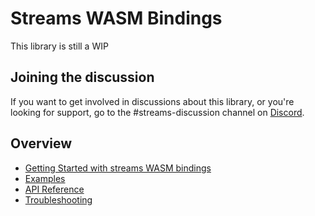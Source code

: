 # Streams WASM Bindings
This library is still a WIP 

## Joining the discussion
If you want to get involved in discussions about this library, or you're looking for support, go to the #streams-discussion channel on [Discord](https://discord.iota.org).

## Overview
- [Getting Started with streams WASM bindings](getting_started.md)
- [Examples](examples.md)
- [API Reference](api_reference.md)
- [Troubleshooting](troubleshooting.md)
